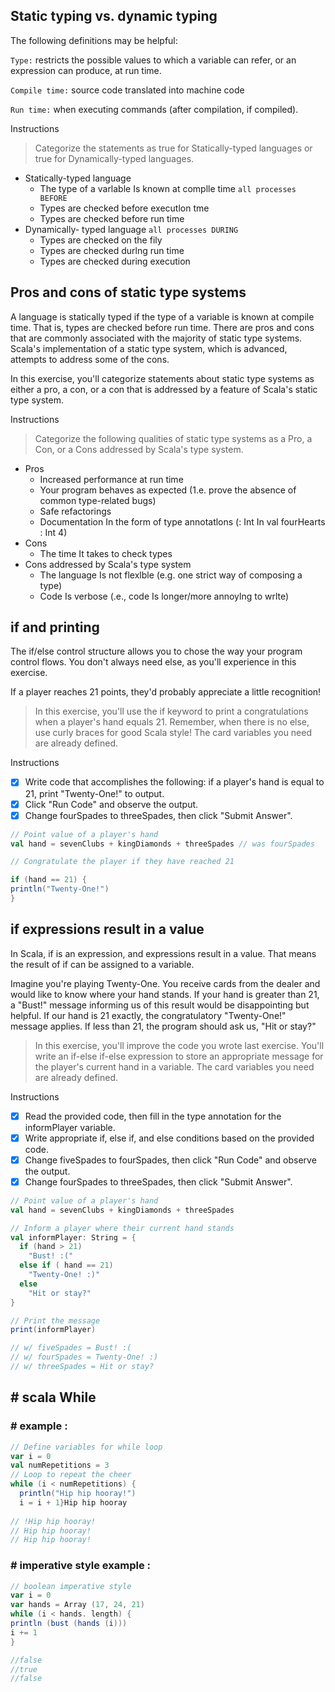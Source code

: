 ## Static typing vs. dynamic typing

The following definitions may be helpful:

`Type:` restricts the possible values to which a variable can refer, or an expression can produce, at run time.

`Compile time:` source code translated into machine code

`Run time:` when executing commands (after compilation, if compiled).

Instructions
> Categorize the statements as true for Statically-typed languages or true for Dynamically-typed languages.

- Statically-typed language
  - The type of a varlable Is known at complle time `all processes BEFORE`
  - Types are checked before executlon tme
  - Types are checked before run time
- Dynamically- typed language `all processes DURING`
  - Types are checked on the fily
  - Types are checked durlng run time
  - Types are checked during execution
## Pros and cons of static type systems

A language is statically typed if the type of a variable is known at compile time. That is, types are checked before run time. There are pros and cons that are commonly associated with the majority of static type systems. Scala's implementation of a static type system, which is advanced, attempts to address some of the cons.

In this exercise, you'll categorize statements about static type systems as either a pro, a con, or a con that is addressed by a feature of Scala's static type system.

Instructions
> Categorize the following qualities of static type systems as a Pro, a Con, or a Cons addressed by Scala's type system.

- Pros
  - Increased performance at run time
  - Your program behaves as expected (1.e.
    prove the absence of common type-related
    bugs)
  - Safe refactorings
  - Documentation In the form of type
    annotatlons (: Int In
    val fourHearts : Int 4)
- Cons
  - The time It takes to check types
- Cons addressed by Scala's type system
  - The language Is not flexlble (e.g. one strict
    way of composing a type)
  - Code Is verbose (.e., code Is longer/more
    annoylng to wrlte)
## if and printing

The if/else control structure allows you to chose the way your program control flows. You don't always need else, as you'll experience in this exercise.

If a player reaches 21 points, they'd probably appreciate a little recognition!

> In this exercise, you'll use the if keyword to print a congratulations when a player's hand equals 21. Remember, when there is no else, use curly braces for good    Scala style! The card variables you need are already defined.

Instructions
- [x] Write code that accomplishes the following: if a player's hand is equal to 21, print "Twenty-One!" to output.
- [x] Click "Run Code" and observe the output.
- [x] Change fourSpades to threeSpades, then click "Submit Answer".
```scala
// Point value of a player's hand
val hand = sevenClubs + kingDiamonds + threeSpades // was fourSpades

// Congratulate the player if they have reached 21

if (hand == 21) {
println("Twenty-One!") 
}
```
## if expressions result in a value

In Scala, if is an expression, and expressions result in a value. That means the result of if can be assigned to a variable.

Imagine you're playing Twenty-One. You receive cards from the dealer and would like to know where your hand stands. If your hand is greater than 21, a "Bust!" message informing us of this result would be disappointing but helpful. If our hand is 21 exactly, the congratulatory "Twenty-One!" message applies. If less than 21, the program should ask us, "Hit or stay?"

> In this exercise, you'll improve the code you wrote last exercise. You'll write an if-else if-else expression to store an appropriate message for the player's current hand in a variable. The card variables you need are already defined.

Instructions
- [x] Read the provided code, then fill in the type annotation for the informPlayer variable.
- [x] Write appropriate if, else if, and else conditions based on the provided code.
- [x] Change fiveSpades to fourSpades, then click "Run Code" and observe the output.
- [x] Change fourSpades to threeSpades, then click "Submit Answer".
```scala
// Point value of a player's hand
val hand = sevenClubs + kingDiamonds + threeSpades

// Inform a player where their current hand stands
val informPlayer: String = {
  if (hand > 21) 
    "Bust! :("
  else if ( hand == 21)
    "Twenty-One! :)"
  else
    "Hit or stay?"
}

// Print the message
print(informPlayer)

// w/ fiveSpades = Bust! :(
// w/ fourSpades = Twenty-One! :)
// w/ threeSpades = Hit or stay?
```
## # scala While
### # example :
```scala
// Define variables for while loop
var i = 0
val numRepetitions = 3
// Loop to repeat the cheer 
while (i < numRepetitions) {  
  println("Hip hip hooray!")  
  i = i + 1}Hip hip hooray
  
// !Hip hip hooray!
// Hip hip hooray!
// Hip hip hooray!
```
### # imperative style example : 
```scala
// boolean imperative style
var i = 0
var hands = Array (17, 24, 21)
while (i < hands. length) {
println (bust (hands (i)))
i += 1
}

//false
//true
//false
```
